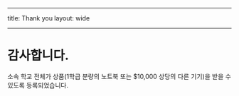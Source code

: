 * * *

title: Thank you layout: wide

* * *

# 감사합니다.

소속 학교 전체가 상품(1학급 분량의 노트북 또는 $10,000 상당의 다른 기기)을 받을 수 있도록 등록되었습니다.